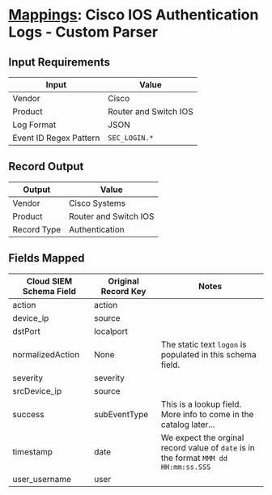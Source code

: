 # [Mappings](README.md): Cisco IOS Authentication Logs - Custom Parser

## Input Requirements

|Input|Value|
|-----|-----|
|Vendor|Cisco|
|Product|Router and Switch IOS|
|Log Format|JSON|
|Event ID Regex Pattern|`SEC_LOGIN.*`|

## Record Output

|Output|Value|
|------|-----|
|Vendor|Cisco Systems|
|Product|Router and Switch IOS|
|Record Type|Authentication|

## Fields Mapped

|Cloud SIEM Schema Field|Original Record Key|Notes|
|-----------------------|-------------------|-----|
|action|action||
|device_ip|source||
|dstPort|localport||
|normalizedAction|None|The static text `logon` is populated in this schema field.|
|severity|severity||
|srcDevice_ip|source||
|success|subEventType|This is a lookup field. More info to come in the catalog later...|
|timestamp|date|We expect the orginal record value of `date` is in the format `MMM dd HH:mm:ss.SSS`|
|user_username|user||

